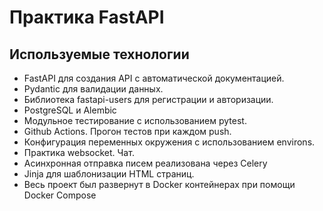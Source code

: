 # Практика FastAPI

## Используемые технологии
- FastAPI для создания API с автоматической документацией.
- Pydantic для валидации данных.
- Библиотека fastapi-users для регистрации и авторизации.
- PostgreSQL и Alembic
- Модульное тестирование с использованием pytest.
- Github Actions. Прогон тестов при каждом push.
- Конфигурация переменных окружения с использованием environs.
- Практика websocket. Чат.
- Асинхронная отправка писем реализована через Celery
- Jinja для шаблонизации HTML страниц.
- Весь проект был развернут в Docker контейнерах при помощи Docker Compose

